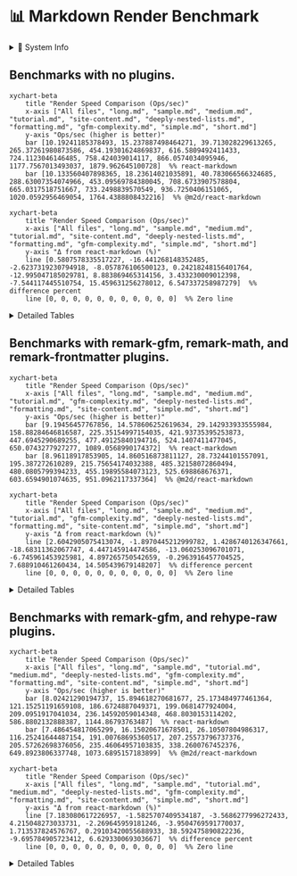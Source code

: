 # 📊 Markdown Render Benchmark

<details><summary>🧠 System Info</summary>

- **platform:** win32
- **arch:** x64
- **cpu:** 11th Gen Intel(R) Core(TM) i5-1135G7 @ 2.40GHz
- **cores:** 8
- **node:** v20.10.0
- **memory:** 15.79 GB
- **Benchmark time:** Wed Jul 16 2025 08:33:26 GMT+0530 (India Standard Time)
</details>

## Benchmarks with no plugins.

~~~mermaid
xychart-beta
    title "Render Speed Comparison (Ops/sec)"
    x-axis ["All files", "long.md", "sample.md", "medium.md", "tutorial.md", "site-content.md", "deeply-nested-lists.md", "formatting.md", "gfm-complexity.md", "simple.md", "short.md"]
    y-axis "Ops/sec (higher is better)"
    bar [10.19241185378493, 15.237887498464271, 39.713028229613265, 265.37261980873586, 454.19301624869837, 616.5809492411433, 724.1123046146485, 758.424039014117, 866.0574034095946, 1177.7567013493037, 1879.962645100728]  %% react-markdown
    bar [10.133560407898365, 18.23614021035891, 40.783066566324685, 288.63007354074966, 453.09569784380045, 708.6733907578804, 665.0317518751667, 733.2498839570549, 936.7250406151065, 1020.0592956469054, 1764.4388808432216]  %% @m2d/react-markdown
~~~

~~~mermaid
xychart-beta
    title "Render Speed Comparison (Ops/sec)"
    x-axis ["All files", "long.md", "sample.md", "medium.md", "tutorial.md", "site-content.md", "deeply-nested-lists.md", "formatting.md", "gfm-complexity.md", "simple.md", "short.md"]
    y-axis "Δ from react-markdown (%)"
    line [0.5807578335517227, -16.441268148352485, -2.6237319230794918, -8.057876106500123, 0.24218248156401764, -12.995047185029781, 8.883869465314156, 3.433230009012398, -7.544117445510754, 15.459631256278012, 6.547337258987279]  %% difference percent
    line [0, 0, 0, 0, 0, 0, 0, 0, 0, 0, 0]  %% Zero line
~~~

<details><summary>Detailed Tables</summary>

### [sample.md](./lib/fixtures/sample.md)

| Library | Ops/sec | ±% | Δ from baseline | Memory (KB) |
|---|---:|--:|--:|--:|
| `@m2d/react-markdown` | 40.78 | 2.66 | 2.7% | coming... |
| `react-markdown` | 39.71 | 3.48 | 0.0% | coming... |

### [short.md](./lib/fixtures/short.md)

| Library | Ops/sec | ±% | Δ from baseline | Memory (KB) |
|---|---:|--:|--:|--:|
| `react-markdown` | 1879.96 | 3.00 | 0.0% | coming... |
| `@m2d/react-markdown` | 1764.44 | 3.87 | -6.1% | coming... |

### [medium.md](./lib/fixtures/medium.md)

| Library | Ops/sec | ±% | Δ from baseline | Memory (KB) |
|---|---:|--:|--:|--:|
| `@m2d/react-markdown` | 288.63 | 4.21 | 8.8% | coming... |
| `react-markdown` | 265.37 | 4.43 | 0.0% | coming... |

### [long.md](./lib/fixtures/long.md)

| Library | Ops/sec | ±% | Δ from baseline | Memory (KB) |
|---|---:|--:|--:|--:|
| `@m2d/react-markdown` | 18.24 | 5.28 | 19.7% | coming... |
| `react-markdown` | 15.24 | 7.47 | 0.0% | coming... |

### [simple.md](./lib/fixtures/simple.md)

| Library | Ops/sec | ±% | Δ from baseline | Memory (KB) |
|---|---:|--:|--:|--:|
| `react-markdown` | 1177.76 | 3.09 | 0.0% | coming... |
| `@m2d/react-markdown` | 1020.06 | 4.26 | -13.4% | coming... |

### [formatting.md](./lib/fixtures/formatting.md)

| Library | Ops/sec | ±% | Δ from baseline | Memory (KB) |
|---|---:|--:|--:|--:|
| `react-markdown` | 758.42 | 2.59 | 0.0% | coming... |
| `@m2d/react-markdown` | 733.25 | 2.89 | -3.3% | coming... |

### [tutorial.md](./lib/fixtures/tutorial.md)

| Library | Ops/sec | ±% | Δ from baseline | Memory (KB) |
|---|---:|--:|--:|--:|
| `react-markdown` | 454.19 | 2.85 | 0.0% | coming... |
| `@m2d/react-markdown` | 453.10 | 2.96 | -0.2% | coming... |

### [gfm-complexity.md](./lib/fixtures/gfm-complexity.md)

| Library | Ops/sec | ±% | Δ from baseline | Memory (KB) |
|---|---:|--:|--:|--:|
| `@m2d/react-markdown` | 936.73 | 2.99 | 8.2% | coming... |
| `react-markdown` | 866.06 | 2.78 | 0.0% | coming... |

### [deeply-nested-lists.md](./lib/fixtures/deeply-nested-lists.md)

| Library | Ops/sec | ±% | Δ from baseline | Memory (KB) |
|---|---:|--:|--:|--:|
| `react-markdown` | 724.11 | 3.27 | 0.0% | coming... |
| `@m2d/react-markdown` | 665.03 | 4.00 | -8.2% | coming... |

### [site-content.md](./lib/fixtures/site-content.md)

| Library | Ops/sec | ±% | Δ from baseline | Memory (KB) |
|---|---:|--:|--:|--:|
| `@m2d/react-markdown` | 708.67 | 3.61 | 14.9% | coming... |
| `react-markdown` | 616.58 | 2.62 | 0.0% | coming... |

### [All files](./lib/fixtures/All files)

| Library | Ops/sec | ±% | Δ from baseline | Memory (KB) |
|---|---:|--:|--:|--:|
| `react-markdown` | 10.19 | 3.95 | 0.0% | coming... |
| `@m2d/react-markdown` | 10.13 | 4.18 | -0.6% | coming... |

</details>

## Benchmarks with remark-gfm, remark-math, and remark-frontmatter plugins.

~~~mermaid
xychart-beta
    title "Render Speed Comparison (Ops/sec)"
    x-axis ["All files", "long.md", "sample.md", "medium.md", "tutorial.md", "gfm-complexity.md", "deeply-nested-lists.md", "formatting.md", "site-content.md", "simple.md", "short.md"]
    y-axis "Ops/sec (higher is better)"
    bar [9.19456457767856, 14.578606252619634, 29.142933933555984, 158.88284646816587, 225.35154997154035, 421.93735395253873, 447.6945290689255, 477.49125840194716, 524.1407411477045, 650.0743277927277, 1089.0568990174372]  %% react-markdown
    bar [8.96118917853905, 14.860516873811127, 28.73244101557091, 195.387272610289, 215.75654174032388, 485.32158072860494, 480.0805799394233, 455.19895584073123, 525.698868676371, 603.6594901074635, 951.0962117337364]  %% @m2d/react-markdown
~~~

~~~mermaid
xychart-beta
    title "Render Speed Comparison (Ops/sec)"
    x-axis ["All files", "long.md", "sample.md", "medium.md", "tutorial.md", "gfm-complexity.md", "deeply-nested-lists.md", "formatting.md", "site-content.md", "simple.md", "short.md"]
    y-axis "Δ from react-markdown (%)"
    line [2.6042905075413074, -1.8970445212999782, 1.4286740126347661, -18.68311362067747, 4.447145914474586, -13.060253096701071, -6.745961453925981, 4.897265750542659, -0.2963916457704525, 7.688910461260434, 14.505439679148207]  %% difference percent
    line [0, 0, 0, 0, 0, 0, 0, 0, 0, 0, 0]  %% Zero line
~~~

<details><summary>Detailed Tables</summary>

### [sample.md](./lib/fixtures/sample.md)

| Library | Ops/sec | ±% | Δ from baseline | Memory (KB) |
|---|---:|--:|--:|--:|
| `react-markdown` | 29.14 | 2.35 | 0.0% | coming... |
| `@m2d/react-markdown` | 28.73 | 2.53 | -1.4% | coming... |

### [short.md](./lib/fixtures/short.md)

| Library | Ops/sec | ±% | Δ from baseline | Memory (KB) |
|---|---:|--:|--:|--:|
| `react-markdown` | 1089.06 | 2.57 | 0.0% | coming... |
| `@m2d/react-markdown` | 951.10 | 3.39 | -12.7% | coming... |

### [medium.md](./lib/fixtures/medium.md)

| Library | Ops/sec | ±% | Δ from baseline | Memory (KB) |
|---|---:|--:|--:|--:|
| `@m2d/react-markdown` | 195.39 | 3.44 | 23.0% | coming... |
| `react-markdown` | 158.88 | 6.18 | 0.0% | coming... |

### [long.md](./lib/fixtures/long.md)

| Library | Ops/sec | ±% | Δ from baseline | Memory (KB) |
|---|---:|--:|--:|--:|
| `@m2d/react-markdown` | 14.86 | 4.59 | 1.9% | coming... |
| `react-markdown` | 14.58 | 4.55 | 0.0% | coming... |

### [simple.md](./lib/fixtures/simple.md)

| Library | Ops/sec | ±% | Δ from baseline | Memory (KB) |
|---|---:|--:|--:|--:|
| `react-markdown` | 650.07 | 1.95 | 0.0% | coming... |
| `@m2d/react-markdown` | 603.66 | 2.78 | -7.1% | coming... |

### [formatting.md](./lib/fixtures/formatting.md)

| Library | Ops/sec | ±% | Δ from baseline | Memory (KB) |
|---|---:|--:|--:|--:|
| `react-markdown` | 477.49 | 1.53 | 0.0% | coming... |
| `@m2d/react-markdown` | 455.20 | 2.22 | -4.7% | coming... |

### [tutorial.md](./lib/fixtures/tutorial.md)

| Library | Ops/sec | ±% | Δ from baseline | Memory (KB) |
|---|---:|--:|--:|--:|
| `react-markdown` | 225.35 | 3.12 | 0.0% | coming... |
| `@m2d/react-markdown` | 215.76 | 3.06 | -4.3% | coming... |

### [gfm-complexity.md](./lib/fixtures/gfm-complexity.md)

| Library | Ops/sec | ±% | Δ from baseline | Memory (KB) |
|---|---:|--:|--:|--:|
| `@m2d/react-markdown` | 485.32 | 3.18 | 15.0% | coming... |
| `react-markdown` | 421.94 | 3.04 | 0.0% | coming... |

### [deeply-nested-lists.md](./lib/fixtures/deeply-nested-lists.md)

| Library | Ops/sec | ±% | Δ from baseline | Memory (KB) |
|---|---:|--:|--:|--:|
| `@m2d/react-markdown` | 480.08 | 2.15 | 7.2% | coming... |
| `react-markdown` | 447.69 | 2.66 | 0.0% | coming... |

### [site-content.md](./lib/fixtures/site-content.md)

| Library | Ops/sec | ±% | Δ from baseline | Memory (KB) |
|---|---:|--:|--:|--:|
| `@m2d/react-markdown` | 525.70 | 1.38 | 0.3% | coming... |
| `react-markdown` | 524.14 | 0.90 | 0.0% | coming... |

### [All files](./lib/fixtures/All files)

| Library | Ops/sec | ±% | Δ from baseline | Memory (KB) |
|---|---:|--:|--:|--:|
| `react-markdown` | 9.19 | 3.37 | 0.0% | coming... |
| `@m2d/react-markdown` | 8.96 | 3.30 | -2.5% | coming... |

</details>

## Benchmarks with remark-gfm, and rehype-raw plugins.

~~~mermaid
xychart-beta
    title "Render Speed Comparison (Ops/sec)"
    x-axis ["All files", "long.md", "sample.md", "tutorial.md", "medium.md", "deeply-nested-lists.md", "gfm-complexity.md", "formatting.md", "site-content.md", "simple.md", "short.md"]
    y-axis "Ops/sec (higher is better)"
    bar [8.02421290194737, 15.894618270681677, 25.173484977461364, 121.15251191659108, 186.6724887049371, 199.0681477924004, 209.0951917041034, 236.14592059014348, 468.8030153114202, 586.8802132888387, 1144.86793763487]  %% react-markdown
    bar [7.486454817065299, 16.15020671678501, 26.10507804986317, 116.25241644487154, 191.00768695360517, 207.25573796737376, 205.57262698376056, 235.46064957103835, 338.2600767452376, 649.8923806337748, 1073.6895157183899]  %% @m2d/react-markdown
~~~

~~~mermaid
xychart-beta
    title "Render Speed Comparison (Ops/sec)"
    x-axis ["All files", "long.md", "sample.md", "tutorial.md", "medium.md", "deeply-nested-lists.md", "gfm-complexity.md", "formatting.md", "site-content.md", "simple.md", "short.md"]
    y-axis "Δ from react-markdown (%)"
    line [7.183080617226957, -1.5825707409534187, -3.5686277996272433, 4.215048273033731, -2.269645959181246, -3.9504769591770037, 1.713537824576767, 0.29103420055688933, 38.592475890822236, -9.695784905723412, 6.629330069303667]  %% difference percent
    line [0, 0, 0, 0, 0, 0, 0, 0, 0, 0, 0]  %% Zero line
~~~

<details><summary>Detailed Tables</summary>

### [sample.md](./lib/fixtures/sample.md)

| Library | Ops/sec | ±% | Δ from baseline | Memory (KB) |
|---|---:|--:|--:|--:|
| `@m2d/react-markdown` | 26.11 | 1.89 | 3.7% | coming... |
| `react-markdown` | 25.17 | 1.76 | 0.0% | coming... |

### [short.md](./lib/fixtures/short.md)

| Library | Ops/sec | ±% | Δ from baseline | Memory (KB) |
|---|---:|--:|--:|--:|
| `react-markdown` | 1144.87 | 0.88 | 0.0% | coming... |
| `@m2d/react-markdown` | 1073.69 | 1.33 | -6.2% | coming... |

### [medium.md](./lib/fixtures/medium.md)

| Library | Ops/sec | ±% | Δ from baseline | Memory (KB) |
|---|---:|--:|--:|--:|
| `@m2d/react-markdown` | 191.01 | 2.76 | 2.3% | coming... |
| `react-markdown` | 186.67 | 2.49 | 0.0% | coming... |

### [long.md](./lib/fixtures/long.md)

| Library | Ops/sec | ±% | Δ from baseline | Memory (KB) |
|---|---:|--:|--:|--:|
| `@m2d/react-markdown` | 16.15 | 3.46 | 1.6% | coming... |
| `react-markdown` | 15.89 | 3.85 | 0.0% | coming... |

### [simple.md](./lib/fixtures/simple.md)

| Library | Ops/sec | ±% | Δ from baseline | Memory (KB) |
|---|---:|--:|--:|--:|
| `@m2d/react-markdown` | 649.89 | 1.01 | 10.7% | coming... |
| `react-markdown` | 586.88 | 3.82 | 0.0% | coming... |

### [formatting.md](./lib/fixtures/formatting.md)

| Library | Ops/sec | ±% | Δ from baseline | Memory (KB) |
|---|---:|--:|--:|--:|
| `react-markdown` | 236.15 | 3.09 | 0.0% | coming... |
| `@m2d/react-markdown` | 235.46 | 3.17 | -0.3% | coming... |

### [tutorial.md](./lib/fixtures/tutorial.md)

| Library | Ops/sec | ±% | Δ from baseline | Memory (KB) |
|---|---:|--:|--:|--:|
| `react-markdown` | 121.15 | 2.98 | 0.0% | coming... |
| `@m2d/react-markdown` | 116.25 | 2.60 | -4.0% | coming... |

### [gfm-complexity.md](./lib/fixtures/gfm-complexity.md)

| Library | Ops/sec | ±% | Δ from baseline | Memory (KB) |
|---|---:|--:|--:|--:|
| `react-markdown` | 209.10 | 3.09 | 0.0% | coming... |
| `@m2d/react-markdown` | 205.57 | 3.01 | -1.7% | coming... |

### [deeply-nested-lists.md](./lib/fixtures/deeply-nested-lists.md)

| Library | Ops/sec | ±% | Δ from baseline | Memory (KB) |
|---|---:|--:|--:|--:|
| `@m2d/react-markdown` | 207.26 | 2.97 | 4.1% | coming... |
| `react-markdown` | 199.07 | 3.45 | 0.0% | coming... |

### [site-content.md](./lib/fixtures/site-content.md)

| Library | Ops/sec | ±% | Δ from baseline | Memory (KB) |
|---|---:|--:|--:|--:|
| `react-markdown` | 468.80 | 2.59 | 0.0% | coming... |
| `@m2d/react-markdown` | 338.26 | 5.69 | -27.8% | coming... |

### [All files](./lib/fixtures/All files)

| Library | Ops/sec | ±% | Δ from baseline | Memory (KB) |
|---|---:|--:|--:|--:|
| `react-markdown` | 8.02 | 3.11 | 0.0% | coming... |
| `@m2d/react-markdown` | 7.49 | 4.00 | -6.7% | coming... |

</details>
